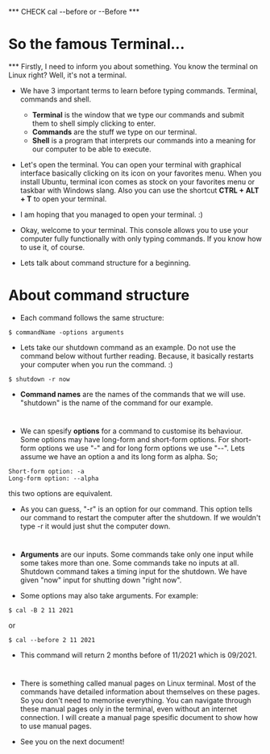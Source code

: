 *** CHECK cal --before or --Before ***

# So the famous Terminal...

*** Firstly, I need to inform you about something. You know the terminal on Linux right? Well, it's not a terminal.

* We have 3 important terms to learn before typing commands. Terminal, commands and shell.
  * **Terminal** is the window that we type our commands and submit them to shell simply clicking to enter.
  * **Commands** are the stuff we type on our terminal.
  * **Shell** is a program that interprets our commands into a meaning for our computer to be able to execute.

* Let's open the terminal. You can open your terminal with graphical interface basically clicking on its icon on your favorites menu. When you install Ubuntu, terminal icon comes as stock on your favorites menu or taskbar with Windows slang. Also you can use the shortcut **CTRL + ALT + T** to open your terminal.

* I am hoping that you managed to open your terminal. :) 

* Okay, welcome to your terminal. This console allows you to use your computer fully functionally with only typing commands. If you know how to use it, of course.

* Lets talk about command structure for a beginning.

# About command structure

* Each command follows the same structure: 

```
$ commandName -options arguments
```

* Lets take our shutdown command as an example. Do not use the command below without further reading. Because, it basically restarts your computer when you run the command. :)
```
$ shutdown -r now
```
* **Command names** are the names of the commands that we will use. "shutdown" is the name of the command for our example.

#
* We can spesify **options** for a command to customise its behaviour. Some options may have long-form and short-form options. For short-form options we use "-" and for long form options we use "--". Lets assume we have an option a and its long form as alpha. So;
```
Short-form option: -a 
Long-form option: --alpha
```
this two options are equivalent.

* As you can guess, "-r" is an option for our command. This option tells our command to restart the computer after the shutdown. If we wouldn't type -r it would just shut the computer down.

#
* **Arguments** are our inputs. Some commands take only one input while some takes more than one. Some commands take no inputs at all. Shutdown command takes a timing input for the shutdown. We have given "now" input for shutting down "right now".

* Some options may also take arguments. For example:
```
$ cal -B 2 11 2021 
```
or
```
$ cal --before 2 11 2021
```
* This command will return 2 months before of 11/2021 which is 09/2021.

#
* There is something called manual pages on Linux terminal. Most of the commands have detailed information about themselves on these pages. So you don't need to memorise everything. You can navigate through these manual pages only in the terminal, even without an internet connection. I will create a manual page spesific document to show how to use manual pages.

* See you on the next document!